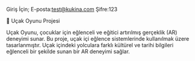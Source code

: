Giriş İçin; 
E-posta:test@kukina.com
Şifre:123

🛫 Uçak Oyunu Projesi

Uçak Oyunu, çocuklar için eğlenceli ve eğitici artırılmış gerçeklik (AR) deneyimi sunar. Bu proje, uçak içi eğlence sistemlerinde kullanılmak üzere tasarlanmıştır. Uçak içindeki yolculara farklı kültürel ve tarihi bilgileri eğlenceli bir şekilde sunan bir AR deneyimi sağlar.
